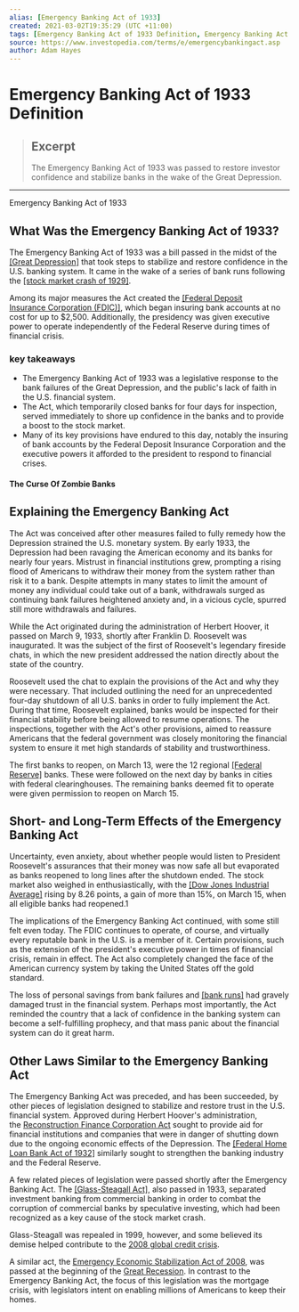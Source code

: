 ```yaml
---
alias: [Emergency Banking Act of 1933]
created: 2021-03-02T19:35:29 (UTC +11:00)
tags: [Emergency Banking Act of 1933 Definition, Emergency Banking Act of 1933]
source: https://www.investopedia.com/terms/e/emergencybankingact.asp
author: Adam Hayes
---
```


# Emergency Banking Act of 1933 Definition

> ## Excerpt
> The Emergency Banking Act of 1933 was passed to restore investor confidence and stabilize banks in the wake of the Great Depression.

---

Emergency Banking Act of 1933
## What Was the Emergency Banking Act of 1933?

The Emergency Banking Act of 1933 was a bill passed in the midst of the [[Great Depression]](https://www.investopedia.com/terms/g/great_depression.asp) that took steps to stabilize and restore confidence in the U.S. banking system. It came in the wake of a series of bank runs following the [[stock market crash of 1929]](https://www.investopedia.com/terms/s/stock-market-crash-1929.asp).

Among its major measures the Act created the [[Federal Deposit Insurance Corporation (FDIC)]](https://www.investopedia.com/terms/f/fdic.asp), which began insuring bank accounts at no cost for up to $2,500. Additionally, the presidency was given executive power to operate independently of the Federal Reserve during times of financial crisis.

### key takeaways

-   The Emergency Banking Act of 1933 was a legislative response to the bank failures of the Great Depression, and the public's lack of faith in the U.S. financial system.
-   The Act, which temporarily closed banks for four days for inspection, served immediately to shore up confidence in the banks and to provide a boost to the stock market.
-   Many of its key provisions have endured to this day, notably the insuring of bank accounts by the Federal Deposit Insurance Corporation and the executive powers it afforded to the president to respond to financial crises.

#### The Curse Of Zombie Banks

## Explaining the Emergency Banking Act

The Act was conceived after other measures failed to fully remedy how the Depression strained the U.S. monetary system. By early 1933, the Depression had been ravaging the American economy and its banks for nearly four years. Mistrust in financial institutions grew, prompting a rising flood of Americans to withdraw their money from the system rather than risk it to a bank. Despite attempts in many states to limit the amount of money any individual could take out of a bank, withdrawals surged as continuing bank failures heightened anxiety and, in a vicious cycle, spurred still more withdrawals and failures.

While the Act originated during the administration of Herbert Hoover, it passed on March 9, 1933, shortly after Franklin D. Roosevelt was inaugurated. It was the subject of the first of Roosevelt's legendary fireside chats, in which the new president addressed the nation directly about the state of the country.

Roosevelt used the chat to explain the provisions of the Act and why they were necessary. That included outlining the need for an unprecedented four-day shutdown of all U.S. banks in order to fully implement the Act. During that time, Roosevelt explained, banks would be inspected for their financial stability before being allowed to resume operations. The inspections, together with the Act's other provisions, aimed to reassure Americans that the federal government was closely monitoring the financial system to ensure it met high standards of stability and trustworthiness.

The first banks to reopen, on March 13, were the 12 regional [[Federal Reserve]](https://www.investopedia.com/terms/f/federalreservebank.asp) banks. These were followed on the next day by banks in cities with federal clearinghouses. The remaining banks deemed fit to operate were given permission to reopen on March 15.

## Short- and Long-Term Effects of the Emergency Banking Act

Uncertainty, even anxiety, about whether people would listen to President Roosevelt's assurances that their money was now safe all but evaporated as banks reopened to long lines after the shutdown ended. The stock market also weighed in enthusiastically, with the [[Dow Jones Industrial Average]](https://www.investopedia.com/terms/d/djia.asp) rising by 8.26 points, a gain of more than 15%, on March 15, when all eligible banks had reopened.1

The implications of the Emergency Banking Act continued, with some still felt even today. The FDIC continues to operate, of course, and virtually every reputable bank in the U.S. is a member of it. Certain provisions, such as the extension of the president's executive power in times of financial crisis, remain in effect. The Act also completely changed the face of the American currency system by taking the United States off the gold standard.

The loss of personal savings from bank failures and [[bank runs]](https://www.investopedia.com/terms/b/bankrun.asp) had gravely damaged trust in the financial system. Perhaps most importantly, the Act reminded the country that a lack of confidence in the banking system can become a self-fulfilling prophecy, and that mass panic about the financial system can do it great harm.

## Other Laws Similar to the Emergency Banking Act

The Emergency Banking Act was preceded, and has been succeeded, by other pieces of legislation designed to stabilize and restore trust in the U.S. financial system. Approved during Herbert Hoover's administration, the [Reconstruction Finance Corporation Act](https://www.investopedia.com/terms/r/rfc.asp) sought to provide aid for financial institutions and companies that were in danger of shutting down due to the ongoing economic effects of the Depression. The [[Federal Home Loan Bank Act of 1932]](https://www.investopedia.com/terms/f/federal-home-loan-bank-act.asp) similarly sought to strengthen the banking industry and the Federal Reserve.

A few related pieces of legislation were passed shortly after the Emergency Banking Act. The [[Glass-Steagall Act]](https://www.investopedia.com/terms/g/glass_steagall_act.asp), also passed in 1933, separated investment banking from commercial banking in order to combat the corruption of commercial banks by speculative investing, which had been recognized as a key cause of the stock market crash.

Glass-Steagall was repealed in 1999, however, and some believed its demise helped contribute to the [2008 global credit crisis](https://www.investopedia.com/terms/c/credit-crisis.asp).

A similar act, the [Emergency Economic Stabilization Act of 2008](https://www.investopedia.com/terms/e/emergency-economic-stability-act.asp), was passed at the beginning of the [Great Recession](https://www.investopedia.com/terms/g/great-recession.asp). In contrast to the Emergency Banking Act, the focus of this legislation was the mortgage crisis, with legislators intent on enabling millions of Americans to keep their homes.
